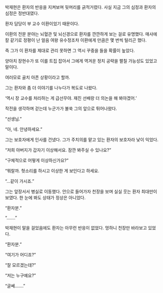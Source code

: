 박재현은 환자의 반응을 지켜보며 뒷머리를 긁적거렸다. 사실 지금 그의 심정과 환자의 심정은 정반대였다.

환자 담당이 부 교수 이환이었기 때문이다.

이환의 전문 분야는 뇌혈관 및 뇌신경으로 환자를 깐깐하게 보는 걸로 유명했다. 매사에 칼 같기로 정평이 난 얼음 여왕 유수정조차 이환에게 만큼은 몇 번씩 털리곤 했다.

즉 그가 이 환자를 제대로 관리 못하면 그 역시 꾸중을 들을 확률이 높았다.

양아치 장현수가 또 이를 트집 잡아서 그에게 역겨운 정치 공략을 펼칠 가능성도 있었고 말이다.

여러모로 골치 아픈 상황이라고 할까.

그는 환자와 좀 더 이야기를 나누다가 복도로 나왔다.

‘역시 장 교수를 처리하는 게 급선무야. 재진 선배랑 더 의논을 해 봐야겠어.’

작전을 생각하며 걷는데 누군가가 불쑥 그의 앞으로 튀어나왔다.

“선생님.”

“아, 네. 안녕하세요.”

그는 보호자에게 인사를 건넸다. 그가 주치의를 맡고 있는 환자의 보호자라 낯이 익었다.

“저희 아버지가 갑자기 이상해서요. 잠깐 봐주실 수 있나요?”

“구체적으로 어떻게 이상하신가요?”

“뭐랄까. 헛소리를 하시고 이상한 게 보인다고 하세요.

“…같이 가시죠.”

그는 앞장서서 병실로 이동했다. 안으로 들어가자 천장을 보며 실실 웃는 환자 최대만이 보였다. 한 눈에 봐도 상태가 정상은 아니었다.

“환자분.”

“…….”

박재현이 말을 걸었음에도 환자는 아무런 반응이 없었다. 멍하니 천장만 바라보고 있었다.

“환자분.”

“여기가 어디죠?”

“잘 모르겠는데?”

“저는 누구예요?”

“글쎄…….”